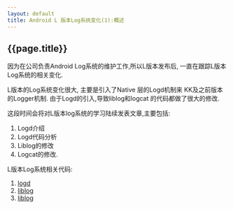 ```yaml
---
layout: default
title: Android L 版本Log系统变化(1):概述
---
```


{{page.title}}
-------------------

因为在公司负责Android Log系统的维护工作,所以L版本发布后,
一直在跟踪L版本Log系统的相关变化.

L版本的Log系统变化很大, 主要是引入了Native 层的Logd机制来
KK及之前版本的Logger机制. 由于Logd的引入,导致liblog和logcat
的代码都做了很大的修改.

这段时间会将对L版本log系统的学习陆续发表文章,主要包括:

1. Logd介绍
2. Logd代码分析
3. Liblog的修改
4. Logcat的修改.

L版本Log系统相关代码:

1. [logd](https://android.googlesource.com/platform/system/core/+/master/logd/)
2. [liblog](https://android.googlesource.com/platform/system/core/+/master/liblog/)
3. [liblog](https://android.googlesource.com/platform/system/core/+/master/logcat/)
